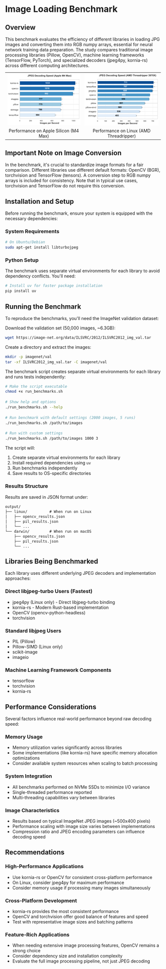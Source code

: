 # Image Loading Benchmark
## Overview

This benchmark evaluates the efficiency of different libraries in loading JPG images
and converting them into RGB numpy arrays, essential for neural network training
data preparation. The study compares traditional image processing libraries (Pillow, OpenCV),
machine learning frameworks (TensorFlow, PyTorch), and specialized decoders (jpeg4py, kornia-rs)
across different computing architectures.

<table>
  <tr>
    <td><img src="images/performance_darwin.png" alt="Darwin Performance" width="400"/></td>
    <td><img src="images/performance_linux.png" alt="Linux Performance" width="400"/></td>
  </tr>
  <tr>
    <td align="center">Performance on Apple Silicon (M4 Max)</td>
    <td align="center">Performance on Linux (AMD Threadripper)</td>
  </tr>
</table>

## Important Note on Image Conversion

In the benchmark, it's crucial to standardize image formats for a fair comparison.
Different libraries use different default formats: OpenCV (BGR), torchvision and
TensorFlow (tensors). A conversion step to RGB numpy arrays is included for
consistency. Note that in typical use cases, torchvision and TensorFlow do not
require this conversion.

## Installation and Setup

Before running the benchmark, ensure your system is equipped with the necessary
dependencies:

### System Requirements

```bash
# On Ubuntu/Debian
sudo apt-get install libturbojpeg
```
### Python Setup

The benchmark uses separate virtual environments for each library to avoid
dependency conflicts. You'll need:

```bash
# Install uv for faster package installation
pip install uv
```

## Running the Benchmark

To reproduce the benchmarks, you'll need the ImageNet validation dataset:

Download the validation set (50,000 images, ~6.3GB):

```bash
wget https://image-net.org/data/ILSVRC/2012/ILSVRC2012_img_val.tar
```

Create a directory and extract the images:

```bash
mkdir -p imagenet/val
tar -xf ILSVRC2012_img_val.tar -C imagenet/val
```

The benchmark script creates separate virtual environments for each library and
runs tests independently:

```bash
# Make the script executable
chmod +x run_benchmarks.sh

# Show help and options
./run_benchmarks.sh --help

# Run benchmark with default settings (2000 images, 5 runs)
./run_benchmarks.sh /path/to/images

# Run with custom settings
./run_benchmarks.sh /path/to/images 1000 3
```

The script will:

1. Create separate virtual environments for each library
2. Install required dependencies using `uv`
3. Run benchmarks independently
4. Save results to OS-specific directories

### Results Structure

Results are saved in JSON format under:

```text
output/
├── linux/          # When run on Linux
│   ├── opencv_results.json
│   ├── pil_results.json
│   └── ...
└── darwin/         # When run on macOS
    ├── opencv_results.json
    ├── pil_results.json
    └── ...
```

## Libraries Being Benchmarked

Each library uses different underlying JPEG decoders and implementation approaches:

### Direct libjpeg-turbo Users (Fastest)
- jpeg4py (Linux only) - Direct libjpeg-turbo binding
- kornia-rs - Modern Rust-based implementation
- OpenCV (opencv-python-headless)
- torchvision

### Standard libjpeg Users
- PIL (Pillow)
- Pillow-SIMD (Linux only)
- scikit-image
- imageio

### Machine Learning Framework Components
- tensorflow
- torchvision
- kornia-rs


## Performance Considerations

Several factors influence real-world performance beyond raw decoding speed:

### Memory Usage
- Memory utilization varies significantly across libraries
- Some implementations (like kornia-rs) have specific memory allocation optimizations
- Consider available system resources when scaling to batch processing

### System Integration
- All benchmarks performed on NVMe SSDs to minimize I/O variance
- Single-threaded performance reported
- Multi-threading capabilities vary between libraries

### Image Characteristics
- Results based on typical ImageNet JPEG images (~500x400 pixels)
- Performance scaling with image size varies between implementations
- Compression ratio and JPEG encoding parameters can influence decoding speed

## Recommendations

### High-Performance Applications
- Use kornia-rs or OpenCV for consistent cross-platform performance
- On Linux, consider jpeg4py for maximum performance
- Consider memory usage if processing many images simultaneously

### Cross-Platform Development
- kornia-rs provides the most consistent performance
- OpenCV and torchvision offer good balance of features and speed
- Test with representative image sizes and batching patterns

### Feature-Rich Applications
- When needing extensive image processing features, OpenCV remains a strong choice
- Consider dependency size and installation complexity
- Evaluate the full image processing pipeline, not just JPEG decoding
